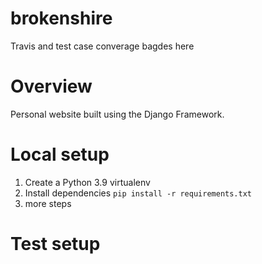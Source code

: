 # brokenshire

Travis and test case converage bagdes here

# Overview
Personal website built using the Django Framework.

# Local setup
  1. Create a Python 3.9 virtualenv
  2. Install dependencies
    ```
    pip install -r requirements.txt
    ```
  3. more steps
  
# Test setup
